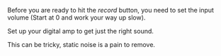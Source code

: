 Before you are ready to hit the _record_ button, you need to set the input volume (Start at 0 and work your way up slow).

Set up your digital amp to get just the right sound.

This can be tricky, static noise is a pain to remove.
